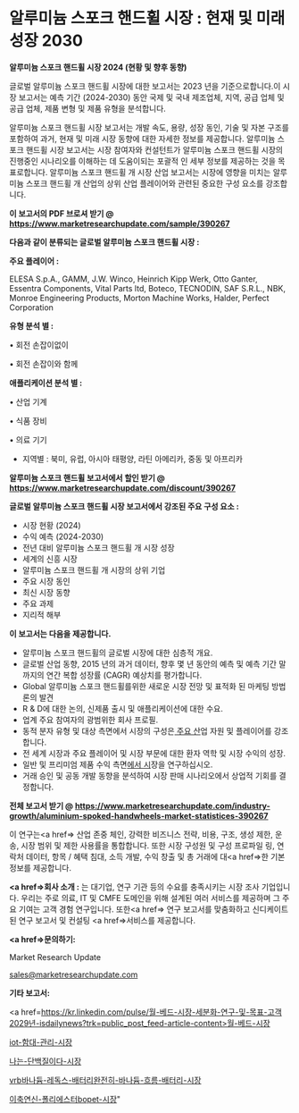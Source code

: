 # 알루미늄 스포크 핸드휠 시장 : 현재 및 미래 성장 2030

<strong>알루미늄 스포크 핸드휠 시장 2024 (현황 및 향후 동향)</strong>

글로벌 알루미늄 스포크 핸드휠 시장에 대한 보고서는 2023 년을 기준으로합니다.이 시장 보고서는 예측 기간 (2024-2030) 동안 국제 및 국내 제조업체, 지역, 공급 업체 및 공급 업체, 제품 변형 및 제품 유형을 분석합니다.

알루미늄 스포크 핸드휠 시장 보고서는 개발 속도, 용량, 성장 동인, 기술 및 자본 구조를 포함하여 과거, 현재 및 미래 시장 동향에 대한 자세한 정보를 제공합니다. 알루미늄 스포크 핸드휠 시장 보고서는 시장 참여자와 컨설턴트가 알루미늄 스포크 핸드휠 시장의 진행중인 시나리오를 이해하는 데 도움이되는 포괄적 인 세부 정보를 제공하는 것을 목표로합니다. 알루미늄 스포크 핸드휠 개 시장 산업 보고서는 시장에 영향을 미치는 알루미늄 스포크 핸드휠 개 산업의 상위 산업 플레이어와 관련된 중요한 구성 요소를 강조합니다.



<strong>이 보고서의 PDF 브로셔 받기 @ <a href=https://www.marketresearchupdate.com/sample/390267>https://www.marketresearchupdate.com/sample/390267</a></strong>



<strong>다음과 같이 분류되는 글로벌 알루미늄 스포크 핸드휠 시장 :</strong>



<strong>주요 플레이어 :</strong>

ELESA S.p.A., GAMM, J.W. Winco, Heinrich Kipp Werk, Otto Ganter, Essentra Components, Vital Parts ltd, Boteco, TECNODIN, SAF S.R.L., NBK, Monroe Engineering Products, Morton Machine Works, Halder, Perfect Corporation



<strong>유형 분석 별 :</strong>

• 회전 손잡이없이

• 회전 손잡이와 함께



<strong>애플리케이션 분석 별 :</strong>

• 산업 기계

• 식품 장비

• 의료 기기

<ul>
  <li>지역별 : 북미, 유럽, 아시아 태평양, 라틴 아메리카, 중동 및 아프리카</li>
</ul>


<strong>알루미늄 스포크 핸드휠 보고서에서 할인 받기 @ <a href=https://www.marketresearchupdate.com/discount/390267>https://www.marketresearchupdate.com/discount/390267</a></strong>



<strong>글로벌 알루미늄 스포크 핸드휠 시장 보고서에서 강조된 주요 구성 요소 :</strong>
<ul>
  <li>시장 현황 (2024)</li>
  <li>수익 예측 (2024-2030)</li>
  <li>전년 대비 알루미늄 스포크 핸드휠 개 시장 성장</li>
  <li>세계의 신흥 시장</li>
  <li>알루미늄 스포크 핸드휠 개 시장의 상위 기업</li>
  <li>주요 시장 동인</li>
  <li>최신 시장 동향</li>
  <li>주요 과제</li>
  <li>지리적 해부</li>
</ul>


<strong>이 보고서는 다음을 제공합니다.</strong>
<ul>
  <li>알루미늄 스포크 핸드휠의 글로벌 시장에 대한 심층적 개요.</li>
  <li>글로벌 산업 동향, 2015 년의 과거 데이터, 향후 몇 년 동안의 예측 및 예측 기간 말까지의 연간 복합 성장률 (CAGR) 예상치를 평가합니다.</li>
  <li>Global 알루미늄 스포크 핸드휠를위한 새로운 시장 전망 및 표적화 된 마케팅 방법론의 발견</li>
  <li>R &amp; D에 대한 논의, 신제품 출시 및 애플리케이션에 대한 수요.</li>
  <li>업계 주요 참여자의 광범위한 회사 프로필.</li>
  <li>동적 분자 유형 및 대상 측면에서 시장의 구성은<a href=> 주요 산</a>업 자원 및 플레이어를 강조합니다.</li>
  <li>전 세계 시장과 주요 플레이어 및 시장 부문에 대한 환자 역학 및 시장 수익의 성장.</li>
  <li>일반 및 프리미엄 제품 수익 측면<a href=>에서 시</a>장을 연구하십시오.</li>
  <li>거래 승인 및 공동 개발 동향을 분석하여 시장 판매 시나리오에서 상업적 기회를 결정합니다.</li>
</ul>



<strong>전체 보고서 받기 @ <a href=https://www.marketresearchupdate.com/industry-growth/aluminium-spoked-handwheels-market-statistices-390267>https://www.marketresearchupdate.com/industry-growth/aluminium-spoked-handwheels-market-statistices-390267</a></strong>

이 연구는<a href=> 산업 존중</a> 체인, 강력한 비즈니스 전략, 비용, 구조, 생성 제한, 운송, 시장 범위 및 제한 사용률을 통합합니다. 또한 시장 구성원 및 구성 프로파일 링, 연락처 데이터, 항목 / 혜택 침대, 소득 개발, 수익 창출 및 총 거래에 대<a href=>한 기본 </a>정보를 제공합니다.



<strong><a href=>회사 소</a>개 :</strong>
는 대기업, 연구 기관 등의 수요를 충족시키는 시장 조사 기업입니다. 우리는 주로 의료, IT 및 CMFE 도메인을 위해 설계된 여러 서비스를 제공하며 그 주요 기여는 고객 경험 연구입니다. 또한<a href=> 연구 보</a>고서를 맞춤화하고 신디케이트 된 연구 보고서 및 컨설팅 <a href=>서비스</a>를 제공합니다.



<strong><a href=>문의하기:</a></strong>

Market Research Update

sales@marketresearchupdate.com



<strong>기타 보고서:</strong>

<a href=https://kr.linkedin.com/pulse/월-베드-시장-세분화-연구-및-목표-고객2029년-isdailynews?trk=public_post_feed-article-content>월-베드-시장</a>

<a href=https://www.linkedin.com/pulse/iot-함대-관리-시장-세분화-연구-및-목표-고객2029년-consumer-connection-chronicles-24-/>iot-함대-관리-시장</a>

<a href=https://www.linkedin.com/pulse/나는-단백질이다-시장-동향-및-성장-전망-trendsetters-talk-360-analysis-a3pef/>나는-단백질이다-시장</a>

<a href=https://www.linkedin.com/pulse/vrb바나듐-레독스-배터리완전히-바나듐-흐름-배터리-시장-경쟁-1yt1f/>vrb바나듐-레독스-배터리완전히-바나듐-흐름-배터리-시장</a>

<a href=https://www.linkedin.com/pulse/이축연신-폴리에스터bopet-시장-진입-전략-및-위험-평가2030년-f44sc/>이축연신-폴리에스터bopet-시장</a>"
